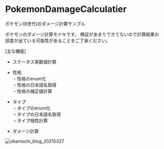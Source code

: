 # PokemonDamageCalculatier
ポケモン(8世代)のダメージ計算サンプル

ポケモンのダメージ計算モドキです。
検証があまりできてないので計算結果の誤差が出ている可能性があることをご了承ください。

[主な機能]<br>
- ステータス実数値計算<br>
- 性格<br>
  ・性格のenum化<br>
  ・性格の日本語名取得<br>
  ・性格の補正値計算<br>

- タイプ<br>
  ・タイプのenum化<br>
  ・タイプの日本語名取得<br>
  ・タイプ相性計算<br>
- ダメージ計算<br>

![okamochi_blog_20210327](https://user-images.githubusercontent.com/49199105/111874048-b2297480-89d6-11eb-8c60-1f34dceb1984.jpg)
